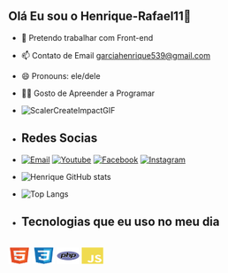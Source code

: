 ## Olá Eu sou o Henrique-Rafael11👋

- 🔭 Pretendo trabalhar com Front-end
- 📫 Contato de Email garciahenrique539@gmail.com
- 😄 Pronouns: ele/dele
- 🧑‍💻 Gosto de Apreender a Programar
- ![ScalerCreateImpactGIF](https://github.com/henrique-rafael11/henrique-rafael11/assets/138715501/cd1e6447-1809-4937-a53a-f15211d0df59)

- ## Redes Socias 

- [![Email](https://img.shields.io/badge/Gmail-D14836?style=for-the-badge&logo=gmail&logoColor=white)](https://gmail.com/garciahenrique539@gmail.com) [![Youtube](https://img.shields.io/badge/YouTube-FF0000?style=for-the-badge&logo=youtube&logoColor=white)](https://youtube.com/c/henriquegarcia7030) [![Facebook]( https://img.shields.io/badge/Facebook-1877F2?style=for-the-badge&logo=facebook&logoColor=white)](https://facebook.com/Henrique_Rafael) [![Instagram]( https://img.shields.io/badge/Instagram-1877F2?style=for-the-badge&logo=instagram&logoColor=white)](https://instagram.com/henrique.rsg_11)

- ![Henrique GitHub stats](https://github-readme-stats.vercel.app/api?username=henrique-rafael11&show_icons=true&theme=radical)
- ![Top Langs](https://github-readme-stats.vercel.app/api/top-langs/?username=henrique-rafael11&layout=compact)

- ## Tecnologias que eu uso no meu dia
 <div style="display: inline_block"><br>
  <img align="center" alt="Henrique-HTML" height="30" width="40" src="https://raw.githubusercontent.com/devicons/devicon/master/icons/html5/html5-original.svg">
  <img align="center" alt="Henrique-CSS" height="30" width="40" src="https://raw.githubusercontent.com/devicons/devicon/master/icons/css3/css3-original.svg">
  <img align="center" alt="Henrique-PHP" height="30" width="40" src="https://raw.githubusercontent.com/devicons/devicon/master/icons/php/php-original.svg">
  <img align="center" alt="Henrique-JS" height="30" width="40" src="https://raw.githubusercontent.com/devicons/devicon/master/icons/javascript/javascript-plain.svg">  
 </div>
